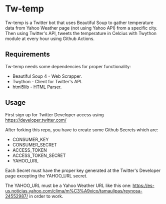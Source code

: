 # Tw-temp

Tw-temp is a Twitter bot that uses Beautiful Soup to gather temperature data from Yahoo Weather page (not using Yahoo API) from a specific city. Then using Twitter's API, tweets the temperature in Celcius with Twython module at every hour using Github Actions.


## Requirements

Tw-temp needs some dependencies for proper functionality:

- Beautiful Soup 4 - Web Scrapper.
- Twython - Client for Twitter's API.
- html5lib - HTML Parser.

## Usage

First sign up for Twitter Developer access using https://developer.twitter.com/

After forking this repo, you have to create some Github Secrets which are:

- CONSUMER_KEY
- CONSUMER_SECRET
- ACCESS_TOKEN
- ACCESS_TOKEN_SECRET
- YAHOO_URL

Each Secret must have the proper key generated at the Twitter's Developer page excepting the YAHOO_URL secret.

The YAHOO_URL must be a Yahoo Weather URL like this one: https://es-us.noticias.yahoo.com/clima/m%C3%A9xico/tamaulipas/reynosa-24552987/ in order to work.

